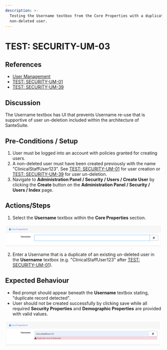 ```yaml
---
description: >-
  Testing the Username textbox from the Core Properties with a duplicate
  non-deleted user.
---
```


# TEST: SECURITY-UM-03

## References

* [User Management](../../../../../operations/security-administration/user-management.md)
* [TEST: SECURITY-UM-01](test-security-um-01.md)
* [TEST: SECURITY-UM-39](test-security-um-34-1.md)

## Discussion

The Username textbox has UI that prevents Username re-use that is supportive of user un-deletion included within the architecture of SanteSuite. 

## Pre-Conditions / Setup

1. User must be logged into an account with policies granted for creating users.
2. A non-deleted user must have been created previously with the name "ClinicalStaffUser123". See [TEST: SECURITY-UM-01](test-security-um-01.md) for user creation or [TEST: SECURITY-UM-39](test-security-um-34-1.md) for user un-deletion.
3. Navigate to **Administration Panel / Security / Users / Create User** by clicking the **Create** button on the **Administration Panel / Security / Users / Index** page.

## Actions/Steps

1. Select the **Username** textbox within the **Core Properties** section.

![](../../../../../../.gitbook/assets/image%20%28210%29.png)

2. Enter a Username that is a duplicate of an existing un-deleted user in the **Username** textbox  \(e.g. "ClinicalStaffUser123" after [TEST: SECURITY-UM-01](test-security-um-01.md)\).

## Expected Behaviour

* Red prompt should appear beneath the **Username** textbox stating, "duplicate record detected".
* User should not be created successfully by clicking save while all required **Security Properties** and **Demographic Properties** are provided with valid values.

![](../../../../../../.gitbook/assets/image%20%28229%29.png)

